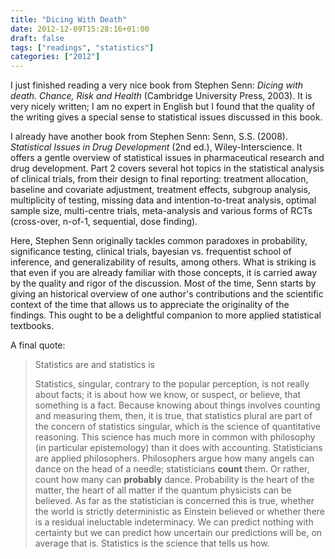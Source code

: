```yaml
---
title: "Dicing With Death"
date: 2012-12-09T15:28:16+01:00
draft: false
tags: ["readings", "statistics"]
categories: ["2012"]
---
```


I just finished reading a very nice book from Stephen Senn: *Dicing with death. Chance, Risk and Health* (Cambridge University Press, 2003). It is very nicely written; I am no expert in English but I found that the quality of the writing gives a special sense to statistical issues discussed in this book.

I already have another book from Stephen Senn: Senn, S.S. (2008). *Statistical Issues in Drug Development* (2nd ed.), Wiley-Interscience. It offers a gentle overview of statistical issues in pharmaceutical research and drug development. Part 2 covers several hot topics in the statistical analysis of clinical trials, from their design to final reporting: treatment allocation, baseline and covariate adjustment, treatment effects, subgroup analysis, multiplicity of testing, missing data and intention-to-treat analysis, optimal sample size, multi-centre trials, meta-analysis and various forms of RCTs (cross-over, n-of-1, sequential, dose finding).

Here, Stephen Senn originally tackles common paradoxes in probability, significance testing, clinical trials, bayesian vs. frequentist school of inference, and generalizability of results, among others. What is striking is that even if you are already familiar with those concepts, it is carried away by the quality and rigor of the discussion. Most of the time, Senn starts by giving an historical overview of one author's contributions and the scientific context of the time that allows us to appreciate the originality of the findings. This ought to be a delightful companion to more applied statistical textbooks.

A final quote:

> Statistics are and statistics is
>
> Statistics, singular, contrary to the popular perception, is not really about facts; it is about how we know, or suspect, or believe, that something is a fact. Because knowing about things involves counting and measuring them, then, it is true, that statistics plural are part of the concern of statistics singular, which is the science of quantitative reasoning. This science has much more in common with philosophy (in particular epistemology) than it does with accounting. Statisticians are applied philosophers. Philosophers argue how many angels can dance on the head of a needle; statisticians **count** them. Or rather, count how many can **probably** dance. Probability is the heart of the matter, the heart of all matter if the quantum physicists can be believed. As far as the statistician is concerned this is true, whether the world is strictly deterministic as Einstein believed or whether there is a residual ineluctable indeterminacy. We can predict nothing with certainty but we can predict how uncertain our predictions will be, on average that is. Statistics is the science that tells us how.
